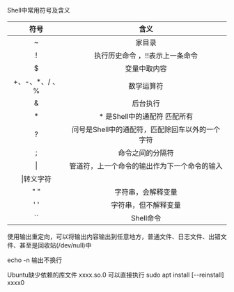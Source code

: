 Shell中常用符号及含义

|符号|含义|
| :---:| :---:|
|  ~  |  家目录  |
|   !  |  执行历史命令  ，!!表示上一条命令|
|  $  | 变量中取内容|
| +、-、\*、/  、% |  数学运算符 |
|  &  |  后台执行 | 
|  *  |  * 是Shell中的通配符  匹配所有|
|?|问号是Shell中的通配符，匹配除回车以外的一个字符|
|;|命令之间的分隔符|
| \| | 管道符，上一个命令的输出作为下一个命令的输入|
|\\|转义字符|
| "  " |字符串，会解释变量|
| ' ' |字符串，但不解释变量|
|\`\`|Shell命令|

使用输出重定向，可以将输出内容输出到任意地方，普通文件、日志文件、出错文件、甚至是回收站(/dev/null)中

echo -n 输出不换行



Ubuntu缺少依赖的库文件 xxxx.so.0 可以直接执行 sudo apt install [--reinstall] xxxx0
